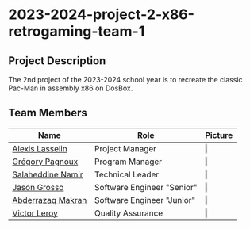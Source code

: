 # 2023-2024-project-2-x86-retrogaming-team-1

## Project Description

The 2nd project of the 2023-2024 school year is to recreate the classic Pac-Man in assembly x86 on DosBox.

## Team Members

| Name | Role | Picture |
| --- | --- | --- |
| [Alexis Lasselin](https://github.com/alexislasselin) | Project Manager | <img src="https://avatars.githubusercontent.com/u/114481578?v=4" width=15%> |
| [Grégory Pagnoux](https://github.com/Gregory-Pagnoux) | Program Manager | <img src="https://avatars.githubusercontent.com/u/114397869?v=4" width=15%> |
| [Salaheddine Namir](https://github.com/T3rryc) | Technical Leader | <img src="https://avatars.githubusercontent.com/u/71770514?v=4" width=15%> |
| [Jason Grosso](https://github.com/JasonGROSSO) | Software Engineer "Senior" | <img src="https://ca.slack-edge.com/T065235SLD6-U06523H78EL-gd1a42f2c990-512" width=15%> |
| [Abderrazaq Makran](https://github.com/Amakran2003) | Software Engineer "Junior" | <img src="https://ca.slack-edge.com/T065235SLD6-U06523HAB16-gfef8c5bc507-512" width=15%> |
| [Victor Leroy](https://github.com/Victor-Leroy) | Quality Assurance | <img src="https://avatars.githubusercontent.com/u/97166029?v=4" width=15%>
